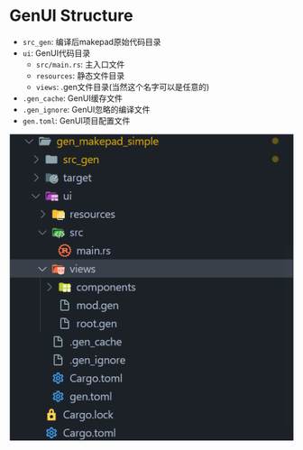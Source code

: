 # GenUI Structure

- `src_gen`: 编译后makepad原始代码目录
- `ui`: GenUI代码目录
  - `src/main.rs`: 主入口文件
  - `resources`: 静态文件目录
  - `views`: .gen文件目录(当然这个名字可以是任意的)
- `.gen_cache`: GenUI缓存文件
- `.gen_ignore`: GenUI忽略的编译文件
- `gen.toml`: GenUI项目配置文件

![](../../static/gen/tutorials/struct.png)